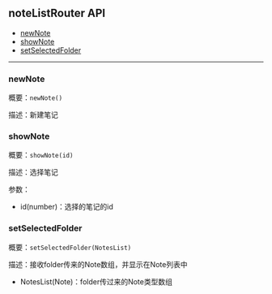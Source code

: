 ## noteListRouter API

- [newNote](#newNote)
- [showNote](#showNote)
- [setSelectedFolder](#setSelectedFolder)

-------------------

### newNote

概要：`newNote()`

描述：新建笔记

### showNote

概要：`showNote(id)`

描述：选择笔记

参数：

- id(number)：选择的笔记的id

### setSelectedFolder

概要：`setSelectedFolder(NotesList)`

描述：接收folder传来的Note数组，并显示在Note列表中

- NotesList(Note)：folder传过来的Note类型数组

